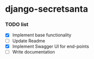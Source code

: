 # django-secretsanta

### TODO list

- [X] Implement base functionality 
- [ ] Update Readme
- [X] Implement Swagger UI for end-points
- [ ] Write documentation

